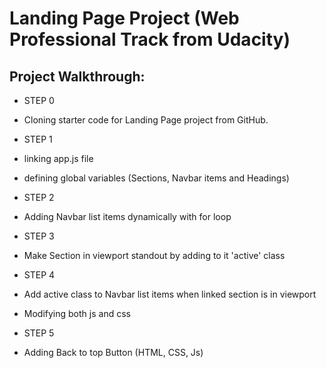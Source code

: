 # Landing Page Project (Web Professional Track from Udacity)

## Project Walkthrough:

- STEP 0

 - Cloning starter code for Landing Page project from GitHub.

- STEP 1

 - linking app.js file
 - defining global variables (Sections, Navbar items and Headings)
 
- STEP 2

 - Adding Navbar list items dynamically with for loop
 
- STEP 3

 - Make Section in viewport standout by adding to it 'active' class
 
- STEP 4

 - Add active class to Navbar list items when linked section is in viewport
 - Modifying both js and css 
 
- STEP 5

 - Adding Back to top Button (HTML, CSS, Js)






